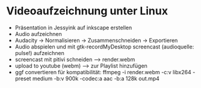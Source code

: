 # Videoaufzeichnung unter Linux

  * Präsentation in Jessyink auf inkscape erstellen
  * Audio aufzeichnen
  * Audacity -> Normalisieren -> Zusammenschneiden -> Exportieren
  * Audio abspielen und mit gtk-recordMyDesktop screencast (audioquelle: pulse!) aufzeichnen
  * screencast mit pitivi schneiden --> render.webm
  * upload to youtube (webm) --> zur Playlist hinzufügen
  * ggf convertieren für kompatibilität: ffmpeg -i render.webm -c:v libx264 -preset medium -b:v 900k -codec:a aac -b:a 128k out.mp4 